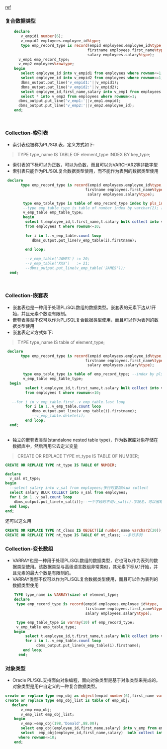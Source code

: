 [ref](https://docs.oracle.com/cd/E11882_01/appdev.112/e25519/composites.htm#LNPLS00501)
### 复合数据类型
```sql
    declare
       v_empid1 number(6);
       v_empid2 employees.employee_id%type; 
       type emp_record_type is record(empid employees.employee_id%type,
                                     firstname employees.first_name%type,
                                     salary employees.salary%type);
      v_emp1 emp_record_type;
      v_emp2 employees%rowtype;
    begin
       select employee_id into v_empid1 from employees where rownum<=1;
       select employee_id into v_empid2 from employees where rownum<=1;
       dbms_output.put_line('v_empid1:'||v_empid1);
       dbms_output.put_line('v_empid2:'||v_empid2);
       select employee_id,first_name,salary into v_emp1 from employees  where rownum<=1;
       select * into v_emp2 from employees where rownum<=1;
      dbms_output.put_line('v_emp1:'||v_emp1.empid);
      dbms_output.put_line('v_emp2:'||v_emp2.employee_id);
    end;

    
```
### Collection-索引表

* 索引表也被称为PL/SQL表，定义方式如下:
> TYPE type_name IS TABLE OF element_type INDEX BY key_type;
* 索引表的下标可以为正数，可以为负数，而且可以为VARCHAR2等非数字型
* 索引表只能作为PL/SQL复合数据类型使用，而不能作为表列的数据类型使用
```sql
 declare 
       type emp_record_type is record(empid employees.employee_id%type,
                                    firstname employees.first_name%type,
                                     salary employees.salary%type);

        type emp_table_type is table of emp_record_type index by pls_integer; 
        --type emp_table_type is table of number index by varchar(2); 相当于键值对
        v_emp_table emp_table_type;
        begin
         select t.employee_id,t.first_name,t.salary bulk collect into v_emp_table 
         from employees t where rownum<=10;
   
         for i in 1..v_emp_table.count loop
            dbms_output.put_line(v_emp_table(i).firstname);
            
         end loop;
         
         --v_emp_table('JAMES') := 20;
         --v_emp_table('XXX')   := 21;
         --dbms_output.put_line(v_emp_table('JAMES'));
  end;
        
        
```



### Collection-嵌套表
* 嵌套表也是一种用于处理PL/SQL数组的数据类型。嵌套表的元素下边从1开始，并且元素个数没有限制。
* 嵌套表类型不仅可以作为PL/SQL复合数据类型使用，而且可以作为表列的数据类型使用
* 嵌套表定义方式如下:
> TYPE type_name IS table of element_type;

```sql
 declare 
       type emp_record_type is record(empid employees.employee_id%type,
                                    firstname employees.first_name%type,
                                     salary employees.salary%type);

        type emp_table_type is table of emp_record_type; --index by pls_integer
        v_emp_table emp_table_type;
  begin
         select t.employee_id,t.first_name,t.salary bulk collect into v_emp_table 
         from employees t where rownum<=10;
   
   --for i in v_emp_table.first..v_emp_table.last loop
         for i in 1..v_emp_table.count loop
            dbms_output.put_line(v_emp_table(i).firstname);
            --v_emp_table.delete(i);
         end loop;
  end;
    
```
* 独立的嵌套表类型(standalone nested table type)，作为数据库对象存储在数据库中，然后再用它去定义变量
> CREATE OR REPLACE TYPE nt_type IS TABLE OF NUMBER;
```sql
CREATE OR REPLACE TYPE nt_type IS TABLE OF NUMBER;

declare
  v_sal nt_type;  
begin
  --select salary into v_sal from employees;多行时要加bluk collect
  select salary BLUK COLLECT into v_sal from employees;
  for i in 1..v_sal.count loop
    dbms_output.put_line(v_sal(i));--一个字段时不用v_sal(i).字段名，可以省略
  end loop;
end;
```
还可以这么用

```sql
CREATE OR REPLACE TYPE nt_class IS OBJECT(id number,name varchar2(20));--就是record
CREATE OR REPLACE TYPE nt_type IS TABLE OF nt_class; --多行多列

```
### Collection-变长数组

* VARRAY也是一种用于处理PL/SQL数组的数据类型，它也可以作为表列的数据类型使用。该数据类型与高级语言数组非常类似，其元素下标从1开始，并且元素的最大个数是有限制的。
* VARRAY类型不仅可以作为PL/SQL复合数据类型使用，而且可以作为表列的数据类型使用
```sql
    TYPE type_name is VARRAY(size) of element_type;
    declare 
     type emp_record_type is record(empid employees.employee_id%type,
                                    firstname employees.first_name%type,
                                    salary employees.salary%type);

     type emp_table_type is varray(10) of emp_record_type;
     v_emp_table emp_table_type;
    begin
         select t.employee_id,t.first_name,t.salary bulk collect into v_emp_table  from employees t where rownum<=10;
         for i in 1..v_emp_table.count loop
              dbms_output.put_line(v_emp_table(i).firstname);
        end loop;
      end;
 ```     
 
### 对象类型 
* Oracle PL/SQL支持面向对象编程，面向对象类型是基于对象类型来完成的。对象类型是用户自定义的一种复合数据类型。
 ```sql
create or replace type emp_obj as object(empid number(6),first_name varchar2(30),salary number(8,2));
create or replace type emp_obj_list is table of emp_obj;
    declare
        v_emp emp_obj;
        v_emp_list emp_obj_list;
     begin
        v_emp:=emp_obj(198,'Donald',88.00);
        select emp_obj(employee_id,first_name,salary) into v_emp from employees where rownum<=1;
        select  emp_obj(employee_id,first_name,salary)  bulk collect into v_emp_list from employees 
       where rownum<=10;
     end;
 ``` 
